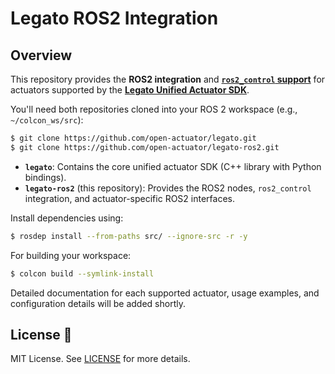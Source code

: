# Legato ROS2 Integration

## Overview
This repository provides the **ROS2 integration** and [**`ros2_control` support**](https://control.ros.org/latest/index.html) for actuators supported by the [**Legato Unified Actuator SDK**](https://github.com/open-actuator/legato).

You'll need both repositories cloned into your ROS 2 workspace (e.g., `~/colcon_ws/src`):

```bash
$ git clone https://github.com/open-actuator/legato.git
$ git clone https://github.com/open-actuator/legato-ros2.git
```

- **`legato`**: Contains the core unified actuator SDK (C++ library with Python bindings).
- **`legato-ros2`** (this repository): Provides the ROS2 nodes, `ros2_control` integration, and actuator-specific ROS2 interfaces.

Install dependencies using:

```bash
$ rosdep install --from-paths src/ --ignore-src -r -y
```

For building your workspace:

```bash
$ colcon build --symlink-install
```

Detailed documentation for each supported actuator, usage examples, and configuration details will be added shortly.

## License 📃

MIT License. See [LICENSE](LICENSE) for more details.
